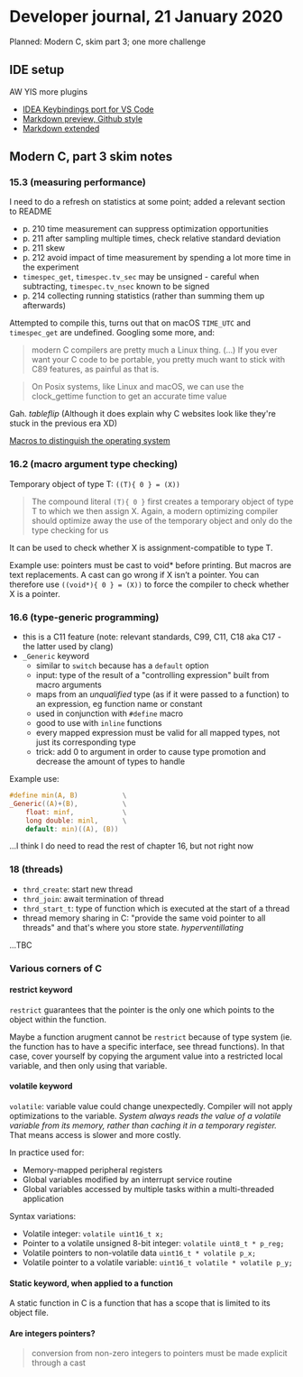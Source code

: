 # Developer journal, 21 January 2020

Planned: Modern C, skim part 3; one more challenge

## IDE setup

AW YIS more plugins

- [IDEA Keybindings port for VS Code](https://marketplace.visualstudio.com/items?itemName=k--kato.intellij-idea-keybindings)
- [Markdown preview, Github style](https://marketplace.visualstudio.com/items?itemName=bierner.github-markdown-preview)
- [Markdown extended](https://marketplace.visualstudio.com/items?itemName=bierner.github-markdown-preview)

## Modern C, part 3 skim notes

### 15.3 (measuring performance)

I need to do a refresh on statistics at some point; added a relevant section
to README

- p. 210 time measurement can suppress optimization opportunities
- p. 211 after sampling multiple times, check relative standard deviation
- p. 211 skew
- p. 212 avoid impact of time measurement by spending a lot more time
    in the experiment
- `timespec_get`, `timespec.tv_sec` may be unsigned - careful when subtracting,
    `timespec.tv_nsec` known to be signed
- p. 214 collecting running statistics (rather than summing them up afterwards)

Attempted to compile this, turns out that on macOS `TIME_UTC` and `timespec_get`
are undefined. Googling some more, and:

> modern C compilers are pretty much a Linux thing. (...) If you ever want your
> C code to be portable, you pretty much want to stick with C89 features,
> as painful as that is.

> On Posix systems, like Linux and macOS, we can use the clock_gettime function
> to get an accurate time value

Gah. *tableflip* (Although it does explain why C websites look like they're
stuck in the previous era XD)

[Macros to distinguish the operating system](https://sourceforge.net/p/predef/wiki/OperatingSystems/)

### 16.2 (macro argument type checking)

Temporary object of type T: `((T){ 0 } = (X))`

> The compound literal `(T){ 0 }` first creates a temporary object of type T
> to which we then assign X. Again, a modern optimizing compiler should optimize
> away the use of the temporary object and only do the type checking for us

It can be used to check whether X is assignment-compatible to type T.

Example use: pointers must be cast to void* before printing. But macros are
text replacements. A cast can go wrong if X isn’t a pointer. You can therefore
use `((void*){ 0 } = (X))` to force the compiler to check whether X is a pointer.

### 16.6 (type-generic programming)

- this is a C11 feature (note: relevant standards, C99, C11, C18 aka C17 - the
    latter used by clang)
- `_Generic` keyword
    - similar to `switch` because has a `default` option
    - input: type of the result of a "controlling expression" built from macro arguments
    - maps from an _unqualified_ type (as if it were passed to a function)
        to an expression, eg function name or constant
    - used in conjunction with `#define` macro
    - good to use with `inline` functions
    - every mapped expression must be valid for all mapped types, not just its
        corresponding type
    - trick: add 0 to argument in order to cause type promotion and decrease
        the amount of types to handle

Example use:

```c
#define min(A, B)           \
_Generic((A)+(B),           \
    float: minf,            \
    long double: minl,      \
    default: min)((A), (B))
```
...I think I do need to read the rest of chapter 16, but not right now

### 18 (threads)

- `thrd_create`: start new thread
- `thrd_join`: await termination of thread
- `thrd_start_t`: type of function which is executed at the start of a thread
- thread memory sharing in C: "provide the same void pointer to all threads"
    and that's where you store state. _hyperventillating_

...TBC

### Various corners of C

#### restrict keyword

`restrict` guarantees that the pointer is the only one which points
to the object within the function.

Maybe a function arugment cannot be `restrict` because of type system
(ie. the function has to have a specific interface, see thread functions).
In that case, cover yourself by copying the argument value into a restricted
local variable, and then only using that variable.

#### volatile keyword

`volatile`: variable value could change unexpectedly. Compiler will not apply
optimizations to the variable. _System always reads the value of a volatile
variable from its memory, rather than caching it in a temporary register._
That means access is slower and more costly.

In practice used for:

- Memory-mapped peripheral registers
- Global variables modified by an interrupt service routine
- Global variables accessed by multiple tasks within a multi-threaded application

Syntax variations:

- Volatile integer: `volatile uint16_t x;`
- Pointer to a volatile unsigned 8-bit integer: `volatile uint8_t * p_reg;`
- Volatile pointers to non-volatile data `uint16_t * volatile p_x;`
- Volatile pointer to a volatile variable: `uint16_t volatile * volatile p_y;`

#### Static keyword, when applied to a function

A static function in C is a function that has a scope that is limited to its object file.

#### Are integers pointers?

> conversion from non-zero integers to pointers must be made explicit through a cast
